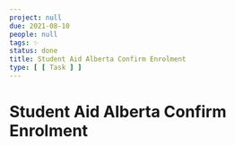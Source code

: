 ```yaml
---
project: null
due: 2021-08-10
people: null
tags: ✨ 
status: done
title: Student Aid Alberta Confirm Enrolment
type: [ [ Task ] ]
---
```


# Student Aid Alberta Confirm Enrolment